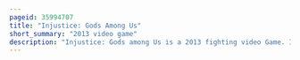 ```yaml
---
pageid: 35994707
title: "Injustice: Gods Among Us"
short_summary: "2013 video game"
description: "Injustice: Gods among Us is a 2013 fighting video Game. It is the first Installment in the Injustice Franchise based on the fictional Universe of Dc Comics. The Game was developed by netherrealm Studios and published by Warner Bros. Interactive Entertainment for the Playstation 3, Wii U, and xbox 360. It was released in April 2013 in North America, Europe, and Australia, and June 2013 in Japan. An expanded Version of injustice Gods among us ultimate Edition was released for the Playstation 3 Playstation 4 Playstation Vita Windows and xbox 360 in November 2013. A free-to-play Mobile App based on Injustice was also released for Ios and Android Devices which was then ported by raw Thrills in the Fall of 2017 Months after the Sequel's Release. A prequel comic book series of the same name, written by Tom Taylor, was released beginning in January 2013."
---
```

